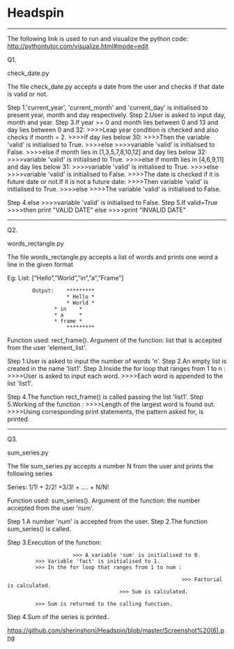 # Headspin
----------------------------------------------------------------------------------------------------------------------------------------

The following link is used to run and visualize the python code:  http://pythontutor.com/visualize.html#mode=edit



Q1. 

check_date.py


The file check_date.py accepts a date from the user and checks if that date is valid or not.

Step 1.'current_year', 'current_month' and 'current_day' is initialised to present year, month and day respectively.
Step 2.User is asked to input day, month and year.
Step 3.If year >= 0 and month lies between 0 and 13 and day lies between 0 and 32:
                  >>>>Leap year condition is checked and also checks if month = 2.
		            >>>>If day lies below 30:
			             >>>>Then the variable 'valid' is initialised to True.
		            >>>>else
                                     >>>>variable 'valid' is initialised to False.
                  >>>>else if month lies in [1,3,5,7,8,10,12] and day lies below 32:
                            >>>>variable 'valid' is initialised to True.
                  >>>>else if month lies in [4,6,9,11] and day lies below 31:
                            >>>>variable 'valid' is initialised to True.
                  >>>>else  
                            >>>>variable 'valid' is initialised to False.
                  >>>>The date is checked if it is future date or not.If it is not a future date:
                            >>>>Then variable 'valid' is initialised to True.
                  >>>>else 
                            >>>>The variable 'valid' is initialised to False.
		
Step 4.else
                  >>>>variable 'valid' is initialised to False.
Step 5.If valid=True
                  >>>>then print "VALID DATE"
       else 
                  >>>>print "INVALID DATE"




----------------------------------------------------------------------------------------------------------------------------------------

Q2. 

words_rectangle.py


The file words_rectangle.py accepts a list of words and prints one word a line in the given format

 Eg:  List: [“Hello”,”World”,”in”,”a”,”Frame”]
 
           
            Output:    *********
                       * Hello *
                       * World *
	               * in    *
	               * a     *
	               * frame *
                       *********
                
		
Function used: rect_frame().
Argument of the function: list that is accepted from the user 'element_list'.

Step 1.User is asked to input the number of words 'n'.
Step 2.An empty list is created in the name 'list1'.
Step 3.Inside the for loop that ranges from 1 to n :
                                                   >>>>User is asked to input each word.
                                                   >>>>Each word is appended to the list 'list1'.
                                               
Step 4.The function rect_frame() is called passing the list 'list1'.
Step 5.Working of the function :
                               >>>>Length of the largest word is found out.
                               >>>>Using corresponding print statements, the pattern asked for, is printed.
                       
                       
                       
                       
                       
                       
----------------------------------------------------------------------------------------------------------------------------------------             

Q3.

sum_series.py


The file sum_series.py accepts a number N from the user and prints the following series

Series: 1/1! + 2/2! +3/3! + …. + N/N!

Function used: sum_series().
Argument of the function: the number accepted from the user 'num'.

Step 1.A number 'num' is accepted from the user.
Step 2.The function sum_series() is called.

Step 3.Execution of the function:

                         >>> A variable 'sum' is initialised to 0.
			 >>> Variable 'fact' is initialised to 1.
			 >>> In the for loop that ranges from 1 to num :
			 
			                                                >>> Factorial is calculated.
								        >>> Sum is calculated.
								     
			 >>> Sum is returned to the calling function.
			 
Step 4.Sum of the series is printed..

    
   
    
    
   


https://github.com/sherinshoni/Headspin/blob/master/Screenshot%20(6).png












